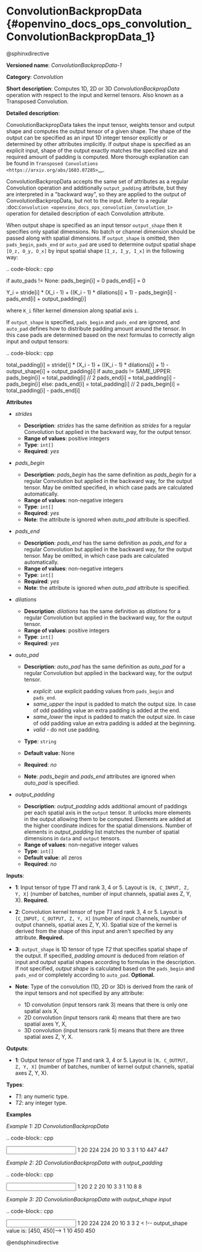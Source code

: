 # ConvolutionBackpropData {#openvino_docs_ops_convolution_ConvolutionBackpropData_1}

@sphinxdirective

**Versioned name**: *ConvolutionBackpropData-1*

**Category**: *Convolution*

**Short description**: Computes 1D, 2D or 3D *ConvolutionBackpropData* operation with respect to the input and kernel tensors. Also known as a Transposed Convolution.

**Detailed description**:

ConvolutionBackpropData takes the input tensor, weights tensor and output shape and computes the output tensor of a given shape. The shape of the output can be specified as an input 1D integer tensor explicitly or determined by other attributes implicitly. If output shape is specified as an explicit input, shape of the output exactly matches the specified size and required amount of padding is computed. More thorough explanation can be found in `Transposed Convolutions <https://arxiv.org/abs/1603.07285>`__.

ConvolutionBackpropData accepts the same set of attributes as a regular Convolution operation and additionally ``output_padding`` attribute, but they are interpreted in a "backward way", so they are applied to the output of ConvolutionBackpropData, but not to the input. Refer to a regular :doc:`Convolution <openvino_docs_ops_convolution_Convolution_1>` operation for detailed description of each Convolution attribute.

When output shape is specified as an input tensor ``output_shape`` then it specifies only spatial dimensions. No batch or channel dimension should be passed along with spatial dimensions. If ``output_shape`` is omitted, then ``pads_begin``, ``pads_end`` or ``auto_pad`` are used to determine output spatial shape ``[O_z, O_y, O_x]`` by input spatial shape ``[I_z, I_y, I_x]`` in the following way:

.. code-block:: cpp
   
   if auto_pads != None:
       pads_begin[i] = 0
       pads_end[i] = 0
   
   Y_i = stride[i] * (X_i - 1) + ((K_i - 1) * dilations[i] + 1) - pads_begin[i] - pads_end[i] + output_padding[i]

where ``K_i`` filter kernel dimension along spatial axis ``i``.

If ``output_shape`` is specified, ``pads_begin`` and ``pads_end`` are ignored, and ``auto_pad`` defines how to distribute padding amount around the tensor. In this case pads are determined based on the next formulas to correctly align input and output tensors:

.. code-block:: cpp
   
   total_padding[i] = stride[i] * (X_i - 1) + ((K_i - 1) * dilations[i] + 1) - output_shape[i] + output_padding[i]
   if auto_pads != SAME_UPPER:
       pads_begin[i] = total_padding[i] // 2
       pads_end[i] = total_padding[i] - pads_begin[i]
   else:
       pads_end[i] = total_padding[i] // 2
       pads_begin[i] = total_padding[i] - pads_end[i]

**Attributes**

* *strides*

  * **Description**: *strides* has the same definition as *strides* for a regular Convolution but applied in the backward way, for the output tensor.
  * **Range of values**: positive integers
  * **Type**: ``int[]``
  * **Required**: *yes*

* *pads_begin*

  * **Description**: *pads_begin* has the same definition as *pads_begin* for a regular Convolution but applied in the backward way, for the output tensor. May be omitted specified, in which case pads are calculated automatically.
  * **Range of values**: non-negative integers
  * **Type**: ``int[]``
  * **Required**: *yes*
  * **Note**: the attribute is ignored when *auto_pad* attribute is specified.

* *pads_end*

  * **Description**: *pads_end* has the same definition as *pads_end* for a regular Convolution but applied in the backward way, for the output tensor. May be omitted, in which case pads are calculated automatically.
  * **Range of values**: non-negative integers
  * **Type**: ``int[]``
  * **Required**: *yes*
  * **Note**: the attribute is ignored when *auto_pad* attribute is specified.

* *dilations*

  * **Description**: *dilations* has the same definition as *dilations* for a regular Convolution but applied in the backward way, for the output tensor.
  * **Range of values**: positive integers
  * **Type**: ``int[]``
  * **Required**: *yes*

* *auto_pad*

  * **Description**: *auto_pad* has the same definition as *auto_pad* for a regular Convolution but applied in the backward way, for the output tensor.
    
    * *explicit*: use explicit padding values from ``pads_begin`` and ``pads_end``.
    * *same_upper* the input is padded to match the output size. In case of odd padding value an extra padding is added at the end.
    * *same_lower* the input is padded to match the output size. In case of odd padding value an extra padding is added at the beginning.
    * *valid* - do not use padding.
  * **Type**: ``string``
  * **Default value**: None
  * **Required**: *no*
  * **Note**: *pads_begin* and *pads_end* attributes are ignored when *auto_pad* is specified.

* *output_padding*

  * **Description**: *output_padding* adds additional amount of paddings per each spatial axis in the ``output`` tensor. It unlocks more elements in the output allowing them to be computed. Elements are added at the higher coordinate indices for the spatial dimensions. Number of elements in *output_padding* list matches the number of spatial dimensions in ``data`` and ``output`` tensors.
  * **Range of values**: non-negative integer values
  * **Type**: ``int[]``
  * **Default value**: all zeros
  * **Required**: *no*

**Inputs**:

* **1**: Input tensor of type *T1* and rank 3, 4 or 5. Layout is ``[N, C_INPUT, Z, Y, X]`` (number of batches, number of input channels, spatial axes Z, Y, X). **Required.**
* **2**: Convolution kernel tensor of type *T1* and rank 3, 4 or 5. Layout is ``[C_INPUT, C_OUTPUT, Z, Y, X]`` (number of input channels, number of output channels, spatial axes Z, Y, X). Spatial size of the kernel is derived from the shape of this input and aren't specified by any attribute. **Required.**
* **3**: ``output_shape`` is 1D tensor of type *T2* that specifies spatial shape of the output. If specified, *padding amount* is deduced from relation of input and output spatial shapes according to formulas in the description. If not specified, *output shape* is calculated based on the ``pads_begin`` and ``pads_end`` or completely according to ``auto_pad``. **Optional.**
* **Note**: Type of the convolution (1D, 2D or 3D) is derived from the rank of the input tensors and not specified by any attribute:
  
  * 1D convolution (input tensors rank 3) means that there is only one spatial axis X,
  * 2D convolution (input tensors rank 4) means that there are two spatial axes Y, X,
  * 3D convolution (input tensors rank 5) means that there are three spatial axes Z, Y, X.

**Outputs**:

*   **1**: Output tensor of type *T1* and rank 3, 4 or 5. Layout is ``[N, C_OUTPUT, Z, Y, X]`` (number of batches, number of kernel output channels, spatial axes Z, Y, X).

**Types**:

* *T1*: any numeric type.
* *T2*: any integer type.

**Examples**

*Example 1: 2D ConvolutionBackpropData*

.. code-block:: cpp
   
   <layer id="5" name="upsampling_node" type="ConvolutionBackpropData">
       <data dilations="1,1" pads_begin="1,1" pads_end="1,1" strides="2,2" output_padding="0,0" auto_pad="explicit"/>
       <input>
           <port id="0">
               <dim>1</dim>
               <dim>20</dim>
               <dim>224</dim>
               <dim>224</dim>
           </port>
           <port id="1">
               <dim>20</dim>
               <dim>10</dim>
               <dim>3</dim>
               <dim>3</dim>
           </port>
       </input>
       <output>
           <port id="0" precision="FP32">
               <dim>1</dim>
               <dim>10</dim>
               <dim>447</dim>
               <dim>447</dim>
           </port>
       </output>
   </layer>

*Example 2: 2D ConvolutionBackpropData with output_padding*

.. code-block:: cpp
   
   <layer id="5" name="upsampling_node" type="ConvolutionBackpropData">
       <data dilations="1,1" pads_begin="0,0" pads_end="0,0" strides="3,3" output_padding="2,2" auto_pad="explicit"/>
       <input>
           <port id="0">
               <dim>1</dim>
               <dim>20</dim>
               <dim>2</dim>
               <dim>2</dim>
           </port>
           <port id="1">
               <dim>20</dim>
               <dim>10</dim>
               <dim>3</dim>
               <dim>3</dim>
           </port>
       </input>
       <output>
           <port id="0" precision="FP32">
               <dim>1</dim>
               <dim>10</dim>
               <dim>8</dim>
               <dim>8</dim>
           </port>
       </output>
   </layer>

*Example 3: 2D ConvolutionBackpropData with output_shape input*

.. code-block:: cpp
   
   <layer id="5" name="upsampling_node" type="ConvolutionBackpropData">
       <data dilations="1,1" pads_begin="1,1" pads_end="1,1" strides="1,1" output_padding="0,0" auto_pad="valid"/>
       <input>
           <port id="0">
               <dim>1</dim>
               <dim>20</dim>
               <dim>224</dim>
               <dim>224</dim>
           </port>
           <port id="1">
               <dim>20</dim>
               <dim>10</dim>
               <dim>3</dim>
               <dim>3</dim>
           </port>
           <port id="2">
               <dim>2</dim> < !-- output_shape value is: [450, 450]-->
           </port>
       </input>
       <output>
           <port id="0" precision="FP32">
               <dim>1</dim>
               <dim>10</dim>
               <dim>450</dim>
               <dim>450</dim>
           </port>
       </output>
   </layer>

@endsphinxdirective

